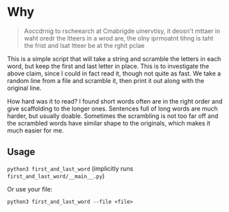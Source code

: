 # Why


> Aoccdrnig to rscheearch at Cmabrigde uinervtisy, it deosn't mttaer in waht oredr the ltteers in a wrod are, the olny iprmoatnt tihng is taht the frist and lsat ltteer be at the rghit pclae

This is a simple script that will take a string and scramble the letters in each
word, but keep the first and last letter in place. This is to investigate the above
claim, since I could in fact read it, though not quite as fast. We take a random
line from a file and scramble it, then print it out along with the original line.

How hard was it to read? I found short words often are in the right order and
give scaffolding to the longer ones. Sentences full of long words are much
harder, but usually doable. Sometimes the scrambling is not too far off and the
scrambled words have similar shape to the originals, which makes it much easier
for me.

## Usage

`python3 first_and_last_word` (implicitly runs `first_and_last_word/__main__.py`)

Or use your file:

`python3 first_and_last_word --file <file>`
